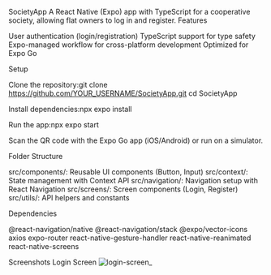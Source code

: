 SocietyApp
A React Native (Expo) app with TypeScript for a cooperative society, allowing flat owners to log in and register.
Features

User authentication (login/registration)
TypeScript support for type safety
Expo-managed workflow for cross-platform development
Optimized for Expo Go

Setup

Clone the repository:git clone https://github.com/YOUR_USERNAME/SocietyApp.git
cd SocietyApp

Install dependencies:npx expo install

Run the app:npx expo start

Scan the QR code with the Expo Go app (iOS/Android) or run on a simulator.

Folder Structure

src/components/: Reusable UI components (Button, Input)
src/context/: State management with Context API
src/navigation/: Navigation setup with React Navigation
src/screens/: Screen components (Login, Register)
src/utils/: API helpers and constants

Dependencies

@react-navigation/native
@react-navigation/stack
@expo/vector-icons
axios
expo-router
react-native-gesture-handler
react-native-reanimated
react-native-screens

Screenshots
Login Screen
![login-screen_](https://github.com/user-attachments/assets/48a9321b-b0ff-4fea-ac49-582e8f19f2d0)





